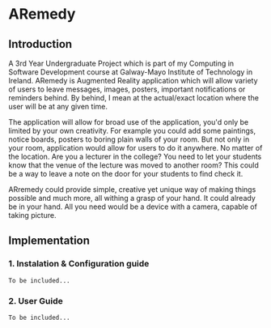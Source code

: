 # ARemedy

## Introduction
A 3rd Year Undergraduate Project which is part of my Computing in Software Development course at Galway-Mayo Institute of Technology in Ireland. ARemedy is Augmented Reality application which will allow variety of users to leave messages, images, posters, important notifications or reminders behind. By behind, I mean at the actual/exact location where the user will be at any given time. 

The application will allow for broad use of the application, you'd only be limited by your own creativity. For example you could add some paintings, notice boards, posters to boring plain walls of your room. But not only in your room, application would allow for users to do it anywhere. No matter of the location. Are you a lecturer in the college? You need to let your students know that the venue of the lecture was moved to another room? This could be a way to leave a note on the door for your students to find check it.

ARremedy could provide simple, creative yet unique way of making things possible and much more, all withing a grasp of your hand. It could already be in your hand. All you need would be a device with a camera, capable of taking picture.

## Implementation
### 1. Instalation & Configuration guide
    To be included...
### 2. User Guide
    To be included...
